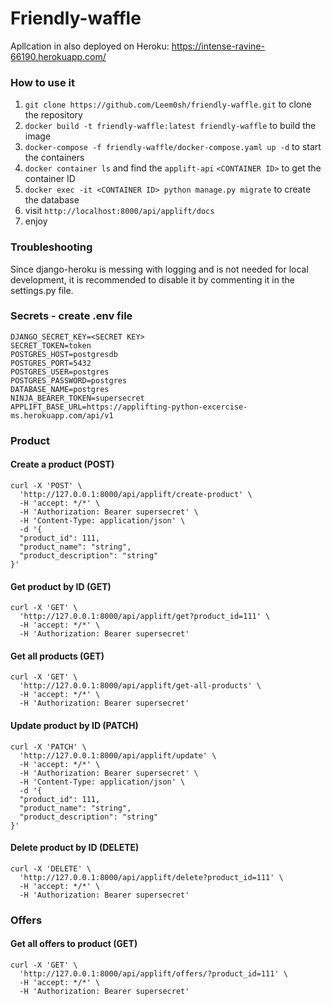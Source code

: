 # Friendly-waffle

Apllcation in also deployed on Heroku: https://intense-ravine-66190.herokuapp.com/

### How to use it

1. `git clone https://github.com/Leem0sh/friendly-waffle.git` to clone the repository
2. `docker build -t friendly-waffle:latest friendly-waffle` to build the image
3. `docker-compose -f friendly-waffle/docker-compose.yaml up -d` to start the containers
4. `docker container ls` and find the `applift-api` `<CONTAINER ID>` to get the container ID
5. `docker exec -it <CONTAINER ID> python manage.py migrate` to create the database
6. visit `http://localhost:8000/api/applift/docs`
7. enjoy

### Troubleshooting

Since django-heroku is messing with logging and is not needed for local development,
it is recommended to disable it by commenting it in the settings.py file.

### Secrets - create .env file

    DJANGO_SECRET_KEY=<SECRET KEY>
    SECRET_TOKEN=token
    POSTGRES_HOST=postgresdb
    POSTGRES_PORT=5432
    POSTGRES_USER=postgres
    POSTGRES_PASSWORD=postgres
    DATABASE_NAME=postgres
    NINJA_BEARER_TOKEN=supersecret
    APPLIFT_BASE_URL=https://applifting-python-excercise-ms.herokuapp.com/api/v1

### Product

#### Create a product (POST)

```
curl -X 'POST' \
  'http://127.0.0.1:8000/api/applift/create-product' \
  -H 'accept: */*' \
  -H 'Authorization: Bearer supersecret' \
  -H 'Content-Type: application/json' \
  -d '{
  "product_id": 111,
  "product_name": "string",
  "product_description": "string"
}'
```

#### Get product by ID (GET)

```
curl -X 'GET' \
  'http://127.0.0.1:8000/api/applift/get?product_id=111' \
  -H 'accept: */*' \
  -H 'Authorization: Bearer supersecret'
```

#### Get all products (GET)

```
curl -X 'GET' \
  'http://127.0.0.1:8000/api/applift/get-all-products' \
  -H 'accept: */*' \
  -H 'Authorization: Bearer supersecret'
```

#### Update product by ID (PATCH)

```
curl -X 'PATCH' \
  'http://127.0.0.1:8000/api/applift/update' \
  -H 'accept: */*' \
  -H 'Authorization: Bearer supersecret' \
  -H 'Content-Type: application/json' \
  -d '{
  "product_id": 111,
  "product_name": "string",
  "product_description": "string"
}'
```

#### Delete product by ID (DELETE)

```
curl -X 'DELETE' \
  'http://127.0.0.1:8000/api/applift/delete?product_id=111' \
  -H 'accept: */*' \
  -H 'Authorization: Bearer supersecret'

```

### Offers

#### Get all offers to product (GET)

```
curl -X 'GET' \
  'http://127.0.0.1:8000/api/applift/offers/?product_id=111' \
  -H 'accept: */*' \
  -H 'Authorization: Bearer supersecret'
```